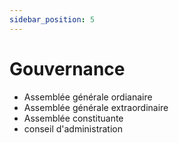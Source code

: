 ```yaml
---
sidebar_position: 5
---
```


# Gouvernance

- Assemblée générale ordianaire
- Assemblée générale extraordinaire
- Assemblée constituante
- conseil d'administration
